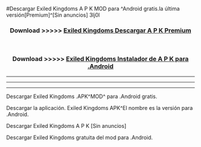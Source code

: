 #Descargar Exiled Kingdoms  A P K MOD para ^Android gratis.la última versión[Premium]^[Sin anuncios] 3lj0l



<div align="center">
<h3>Download >>>>> <a href="https://es-web.web.app/?es= Exiled Kingdoms ">Exiled Kingdoms  Descargar A P K Premium</a></h3><br>

<h3>Download >>>>> <a href="https://es-web.web.app/?es= Exiled Kingdoms ">Exiled Kingdoms  Instalador de A P K para .Android</a></h3>
</div>


----------------------------------------------------------

----------------------------------------------------------

----------------------------------------------------------

Descargar Exiled Kingdoms  .APK^MOD^ para .Android gratis.

Descargar la aplicación. Exiled Kingdoms  APK^El nombre es la versión para .Android.

Descargar Exiled Kingdoms  A P K [Sin anuncios]

Descargar Exiled Kingdoms  gratuita del mod para .Android.